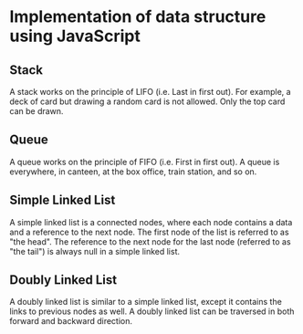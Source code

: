 # Implementation of data structure using JavaScript
## Stack
A stack works on the principle of LIFO (i.e. Last in first out). For example, a deck of card but drawing a random card is not allowed. Only the top card can be drawn.

## Queue
A queue works on the principle of FIFO (i.e. First in first out). A queue is everywhere, in canteen, at the box office, train station, and so on.

## Simple Linked List
A simple linked list is a connected nodes, where each node contains a data and a reference to the next node. The first node of the list is referred to as "the head". The reference to the next node for the last node (referred to as "the tail") is always null in a simple linked list.

## Doubly Linked List
A doubly linked list is similar to a simple linked list, except it contains the links to previous nodes as well. A doubly linked list can be traversed in both forward and backward direction.
